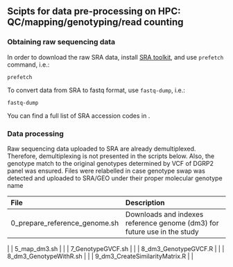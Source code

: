 ## Scipts for data pre-processing on HPC: QC/mapping/genotyping/read counting

### Obtaining raw sequencing data 
In order to download the raw SRA data, install [SRA toolkit](), and use `prefetch`
command, i.e.:
```
prefetch 
```
To convert data from SRA to fastq format, use `fastq-dump`, i.e.:
```
fastq-dump 
```
You can find a full list of SRA accession codes in []().

### Data processing
Raw sequencing data uploaded to SRA are already demultiplexed. Therefore, 
demultiplexing is not presented in the scripts below. Also, the genotype match
to the original genotypes determined by VCF of DGRP2 panel was ensured. Files
were relabelled in case genotype swap was detected and uploaded to SRA/GEO 
under their proper molecular genotype name

| File                             | Description                                                              |
| :------------                    | :---                                                                     |
| 0_prepare_reference_genome.sh    | Downloads and indexes reference genome (dm3) for future use in the study |
| 
| 5_map_dm3.sh  | |
| 7_GenotypeGVCF.sh  | |
| 8_dm3_GenotypeGVCF.R  | |
| 8_dm3_GenotypeWithR.sh  | |
| 9_dm3_CreateSimilarityMatrix.R  | |
